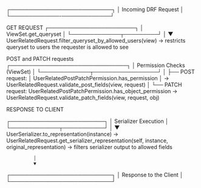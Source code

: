 ┌───────────────────────────┐
│ Incoming DRF Request │
└─────────────-─────────────┘

GET REQUEST
┌───────────────────────┐
│ ViewSet.get_queryset │
└─────────────┬─────────┘
│
▼
UserRelatedRequest.filter_queryset_by_allowed_users(view)
→ restricts queryset to users the requester is allowed to see

POST and PATCH requests
┌───────────────────────────────┐
│ Permission Checks (ViewSet) │
└─────────────┬─────────────────┘
│
├── POST request:
│ UserRelatedPostPatchPermission.has_permission
│ → UserRelatedRequest.validate_post_fields(view, request)
│
└── PATCH request:
UserRelatedPostPatchPermission.has_object_permission
→ UserRelatedRequest.validate_patch_fields(view, request, obj)

RESPONSE TO CLIENT

┌─────────────────────────┐
│ Serializer Execution │
└─────────────┬───────────┘
│
▼
UserSerializer.to_representation(instance)
→ UserRelatedRequest.get_serializer_representation(self, instance, original_representation)
→ filters serializer output to allowed fields

```
          │
          ▼
```

┌───────────────────────────┐
│ Response to the Client │
└───────────────────────────┘
